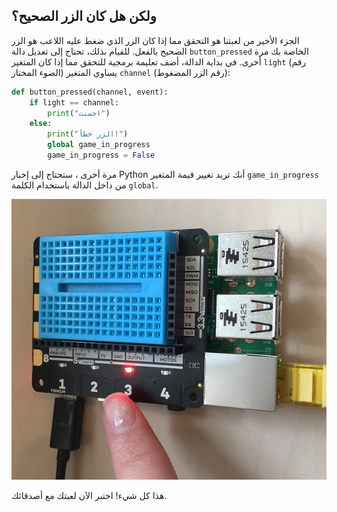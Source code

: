 ## ولكن هل كان الزر الصحيح؟

الجزء الأخير من لعبتنا هو التحقق مما إذا كان الزر الذي ضغط عليه اللاعب هو الزر الصحيح بالفعل. للقيام بذلك، تحتاج إلى تعديل دالة `button_pressed` الخاصة بك مرة أخرى. في بداية الدالة، أضف تعليمة برمجية للتحقق مما إذا كان المتغير `light` (رقم الضوء المختار) يساوي المتغير `channel` (رقم الزر المضغوط):

```python
def button_pressed(channel, event):
    if light == channel:
        print("احسنت")
    else:
        print("الزر خطأ!")
        global game_in_progress
        game_in_progress = False
```

مرة أخرى ، ستحتاج إلى إخبار Python أنك تريد تغيير قيمة المتغير `game_in_progress` من داخل الدالة باستخدام الكلمة `global`.

![يجب أن تكتشف اللعبة الآن، ما إذا تم الضغط على الزر الصحيح](images/press-right-button.png)

هذا كل شيء! اختبر الآن لعبتك مع أصدقائك.